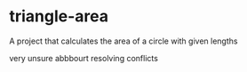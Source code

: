 # triangle-area
A project that calculates the area of a circle with given lengths


very unsure abbbourt resolving conflicts
